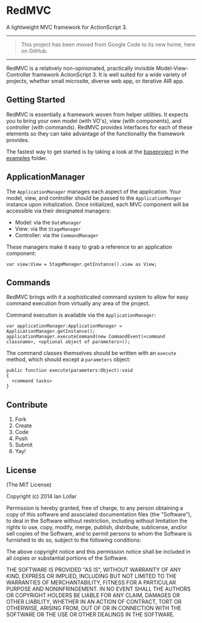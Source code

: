 # RedMVC

A lightweight MVC framework for ActionScript 3.

-----------------------------------------------

> This project has been moved from Google Code to its new home, here on GitHub.

-----------------------------------------------

RedMVC is a relatively non-opinionated, practically invisible Model-View-Controller framework ActionScript 3. It is well suited for a wide variety of projects, whether small microsite, diverse web app, or iterative AIR app.

## Getting Started

RedMVC is essentially a framework woven from helper utilities. It expects you to bring your own model (with VO's), view (with components), and controller (with commands). RedMVC provides interfaces for each of these elements so they can take advantage of the functionality the framework provides.

The fastest way to get started is by taking a look at the [baseproject](https://github.com/redhotvengeance/redmvc/tree/master/examples/baseproject) in the [examples](https://github.com/redhotvengeance/redmvc/tree/master/examples) folder.

## ApplicationManager

The `ApplicationManager` manages each aspect of the application. Your model, view, and controller should be passed to the `ApplicationManger` instance upon initialization. Once initialized, each MVC component will be accessible via their designated managers:

- Model: via the `DataManager`
- View: via the `StageManager`
- Controller: via the `CommandManager`

These managers make it easy to grab a reference to an application component:

```as3
var view:View = StageManager.getInstance().view as View;
```

## Commands

RedMVC brings with it a sophisticated command system to allow for easy command execution from virtually any area of the project.

Command execution is available via the `ApplicationManager`:

```as3
var applicationManager:ApplicationManager = ApplicationManager.getInstance();
applicationManager.executeCommand(new CommandEvent(<command classname>, <optional object of parameters>));
```

The command classes themselves should be written with an `execute` method, which should except a `parameters` object:

```as3
public function execute(parameters:Object):void
{
  <command tasks>
}
```

## Contribute

1. Fork
2. Create
3. Code
4. Push
5. Submit
6. Yay!

## License

(The MIT License)

Copyright (c) 2014 Ian Lollar

Permission is hereby granted, free of charge, to any person obtaining a copy of this software and associated documentation files (the "Software"), to deal in the Software without restriction, including without limitation the rights to use, copy, modify, merge, publish, distribute, sublicense, and/or sell copies of the Software, and to permit persons to whom the Software is furnished to do so, subject to the following conditions:

The above copyright notice and this permission notice shall be included in all copies or substantial portions of the Software.

THE SOFTWARE IS PROVIDED "AS IS", WITHOUT WARRANTY OF ANY KIND, EXPRESS OR IMPLIED, INCLUDING BUT NOT LIMITED TO THE WARRANTIES OF MERCHANTABILITY, FITNESS FOR A PARTICULAR PURPOSE AND NONINFRINGEMENT. IN NO EVENT SHALL THE AUTHORS OR COPYRIGHT HOLDERS BE LIABLE FOR ANY CLAIM, DAMAGES OR OTHER LIABILITY, WHETHER IN AN ACTION OF CONTRACT, TORT OR OTHERWISE, ARISING FROM, OUT OF OR IN CONNECTION WITH THE SOFTWARE OR THE USE OR OTHER DEALINGS IN THE SOFTWARE.
